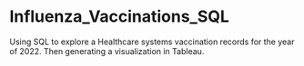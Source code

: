 # Influenza_Vaccinations_SQL
Using SQL to explore a Healthcare systems vaccination records for the year of 2022. Then generating a visualization in Tableau.
